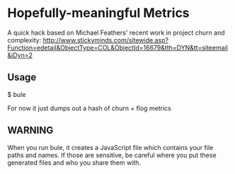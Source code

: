 Hopefully-meaningful Metrics
============================

A quick hack based on Michael Feathers' recent work in project churn and complexity:
http://www.stickyminds.com/sitewide.asp?Function=edetail&ObjectType=COL&ObjectId=16679&tth=DYN&tt=siteemail&iDyn=2


Usage
-----

$ bule

For now it just dumps out a hash of churn + flog metrics


WARNING
-------
When you run bule, it creates a JavaScript file which contains your file paths and names.  If those are sensitive, be careful where you put these generated files and who you share them with.
